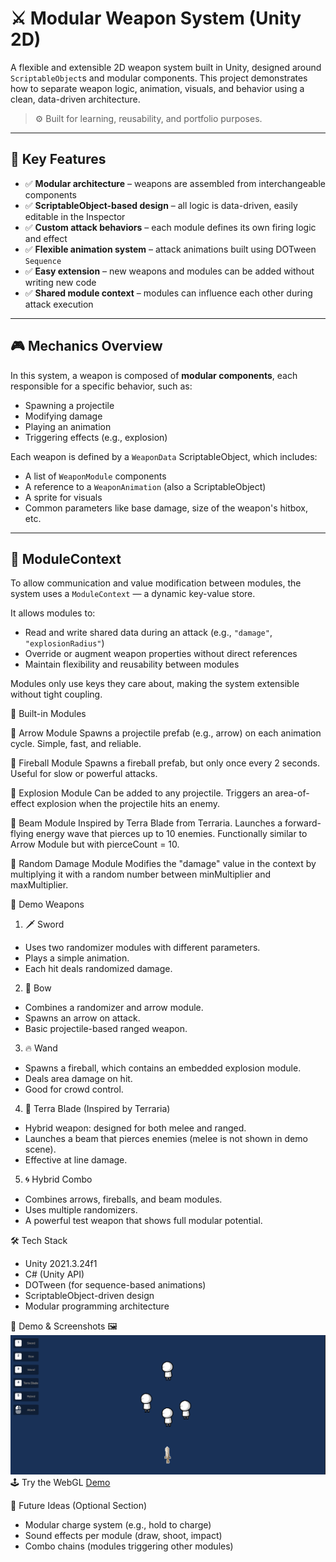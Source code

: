 # ⚔ Modular Weapon System (Unity 2D)

A flexible and extensible 2D weapon system built in Unity, designed around `ScriptableObject`s and modular components. This project demonstrates how to separate weapon logic, animation, visuals, and behavior using a clean, data-driven architecture.

> ⚙️ Built for learning, reusability, and portfolio purposes.

---

## 📌 Key Features

- ✅ **Modular architecture** – weapons are assembled from interchangeable components
- ✅ **ScriptableObject-based design** – all logic is data-driven, easily editable in the Inspector
- ✅ **Custom attack behaviors** – each module defines its own firing logic and effect
- ✅ **Flexible animation system** – attack animations built using DOTween `Sequence`
- ✅ **Easy extension** – new weapons and modules can be added without writing new code
- ✅ **Shared module context** – modules can influence each other during attack execution

---

## 🎮 Mechanics Overview

In this system, a weapon is composed of **modular components**, each responsible for a specific behavior, such as:

- Spawning a projectile
- Modifying damage
- Playing an animation
- Triggering effects (e.g., explosion)

Each weapon is defined by a `WeaponData` ScriptableObject, which includes:

- A list of `WeaponModule` components
- A reference to a `WeaponAnimation` (also a ScriptableObject)
- A sprite for visuals
- Common parameters like base damage, size of the weapon's hitbox, etc.

---

## 🔧 ModuleContext

To allow communication and value modification between modules, the system uses a `ModuleContext` — a dynamic key-value store.

It allows modules to:

- Read and write shared data during an attack (e.g., `"damage"`, `"explosionRadius"`)
- Override or augment weapon properties without direct references
- Maintain flexibility and reusability between modules

Modules only use keys they care about, making the system extensible without tight coupling.


🧩 Built-in Modules

🔹 Arrow Module
Spawns a projectile prefab (e.g., arrow) on each animation cycle. Simple, fast, and reliable.

🔹 Fireball Module
Spawns a fireball prefab, but only once every 2 seconds. Useful for slow or powerful attacks.

🔹 Explosion Module
Can be added to any projectile. Triggers an area-of-effect explosion when the projectile hits an enemy.

🔹 Beam Module
Inspired by Terra Blade from Terraria. Launches a forward-flying energy wave that pierces up to 10 enemies. Functionally similar to Arrow Module but with pierceCount = 10.

🔹 Random Damage Module
Modifies the "damage" value in the context by multiplying it with a random number between minMultiplier and maxMultiplier.



🧪 Demo Weapons
1. 🗡️ Sword
- Uses two randomizer modules with different parameters.
- Plays a simple animation.
- Each hit deals randomized damage.

2. 🏹 Bow
- Combines a randomizer and arrow module.
- Spawns an arrow on attack.
- Basic projectile-based ranged weapon.

3. 🔥 Wand
- Spawns a fireball, which contains an embedded explosion module.
- Deals area damage on hit.
- Good for crowd control.

4. 🌈 Terra Blade (Inspired by Terraria)
- Hybrid weapon: designed for both melee and ranged.
- Launches a beam that pierces enemies (melee is not shown in demo scene).
- Effective at line damage.

5. 🌀 Hybrid Combo
- Combines arrows, fireballs, and beam modules.
- Uses multiple randomizers.
- A powerful test weapon that shows full modular potential.

🛠 Tech Stack
- Unity 2021.3.24f1
- C# (Unity API)
- DOTween (for sequence-based animations)
- ScriptableObject-driven design
- Modular programming architecture

📸 Demo & Screenshots
🖼️ ![Screenshot of demo scene](./git_assets/DemoScene.png)
🕹️ Try the WebGL [Demo](https://ivanafanasiev.github.io/Modular-Weapon-System/)

🧩 Future Ideas (Optional Section)
- Modular charge system (e.g., hold to charge)
- Sound effects per module (draw, shoot, impact)
- Combo chains (modules triggering other modules)

